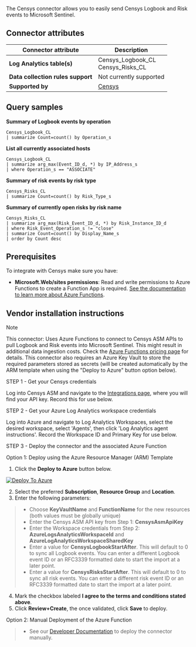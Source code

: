 The Censys connector allows you to easily send Censys Logbook and Risk events to Microsoft Sentinel.

## Connector attributes

| Connector attribute | Description |
| --- | --- |
| **Log Analytics table(s)** | Censys_Logbook_CL<br/> Censys_Risks_CL |
| **Data collection rules support** | Not currently supported |
| **Supported by** | [Censys](https://www.censys.com/) |

## Query samples

**Summary of Logbook events by operation**
   ```kusto
Censys_Logbook_CL            
   | summarize Count=count() by Operation_s
   ```

**List all currently associated hosts**
   ```kusto
Censys_Logbook_CL
   | summarize arg_max(Event_ID_d, *) by IP_Address_s
   | where Operation_s == "ASSOCIATE"
   ```

**Summary of risk events by risk type**
   ```kusto
Censys_Risks_CL 
   | summarize Count=count() by Risk_Type_s
   ```

**Summary of currently open risks by risk name**
   ```kusto
Censys_Risks_CL 
   | summarize arg_max(Risk_Event_ID_d, *) by Risk_Instance_ID_d
   | where Risk_Event_Operation_s != "close"
   | summarize Count=count() by Display_Name_s
   | order by Count desc
   ```

## Prerequisites

To integrate with Censys make sure you have: 

- **Microsoft.Web/sites permissions**: Read and write permissions to Azure Functions to create a Function App is required. [See the documentation to learn more about Azure Functions](/azure/azure-functions/).

## Vendor installation instructions

> [!NOTE]
   >  This connector: Uses Azure Functions to connect to Censys ASM APIs to pull Logbook and Risk events into Microsoft Sentinel. This might result in additional data ingestion costs. Check the [Azure Functions pricing page](https://azure.microsoft.com/pricing/details/functions/) for details.  This connector also requires an Azure Key Vault to store the required parameters stored as secrets (will be created automatically by the ARM template when using the "Deploy to Azure" button option below).

STEP 1 - Get your Censys credentials

Log into Censys ASM and navigate to the [Integrations page](https://app.censys.io/integrations), where you will find your API key.  Record this for use below.

STEP 2 - Get your Azure Log Analytics workspace credentials

Log into Azure and navigate to Log Analytics Workspaces, select the desired workspace, select 'Agents', then click 'Log Analytics agent instructions'.  Record the Workspace ID and Primary Key for use below.

STEP 3 - Deploy the connector and the associated Azure Function

Option 1: Deploy using the Azure Resource Manager (ARM) Template

1. Click the **Deploy to Azure** button below. 

<!-- 
  Deploy to Azure button
  ======================
  The final piece of the path for the Deploy to Azure link is the URL to the azuredeploy.json file (URL encoded).
  The link below points to the raw tip of that file in this repo.  This will need to be changed when the repo moves,
  and you may want to point it to a more stable version of the file to support periodic releases of a stable template.

  The officialy support integrations hide this URL complexity behind a shortened (and branded) aka.ms link, like:
  https://aka.ms/censys-sentinel (Microsoft should be able to provide guidance on that once we're in their developer program).
-->
[![Deploy To Azure](https://aka.ms/deploytoazurebutton)](https://portal.azure.com/#create/Microsoft.Template/uri/https%3A%2F%2Fraw.githubusercontent.com%2FBobDickinson%2Fcensys-sentinel-sync%2Fmain%2Fazuredeploy.json) 

2. Select the preferred **Subscription**, **Resource Group** and **Location**. 
3. Enter the following parameters: 
 >- Choose **KeyVaultName** and **FunctionName** for the new resources (both values must be globally unique)
 >- Enter the Censys ASM API key from Step 1: **CensysAsmApiKey**
 >- Enter the Workspace credentials from Step 2:  **AzureLogsAnalyticsWorkspaceId** and **AzureLogAnalyticsWorkspaceSharedKey**
 >- Enter a value for **CensysLogbookStartAfter**. This will default to 0 to sync all Logbook events.  You can enter a different Logbook event ID or an RFC3339 formatted date to start the import at a later point.
 >- Enter a value for **CensysRisksStartAfter**. This will default to 0 to sync all risk events.  You can enter a different risk event ID or an RFC3339 formatted date to start the import at a later point.
4. Mark the checkbox labeled **I agree to the terms and conditions stated above**. 
5. Click **Review+Create**, the once validated, click **Save** to deploy.

Option 2: Manual Deployment of the Azure Function

>- See our [Developer Documentation](DEV.md) to deploy the connector manually.
